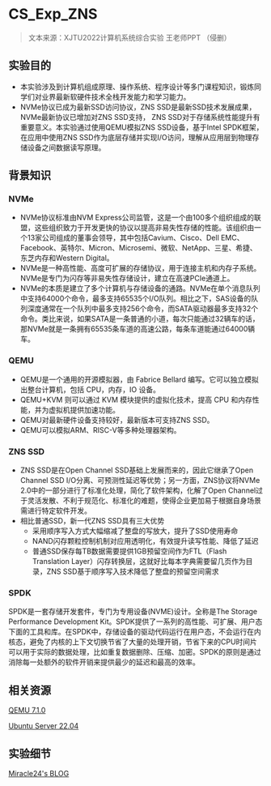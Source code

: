 # CS_Exp_ZNS

> 文本来源：XJTU2022计算机系统综合实验 王老师PPT （侵删）

## 实验目的

- 本实验涉及到计算机组成原理、操作系统、程序设计等多门课程知识，锻炼同学们对业界最新软硬件技术全栈开发能力和学习能力。
- NVMe协议已成为最新SSD访问协议，ZNS SSD是最新SSD技术发展成果，NVMe最新协议已增加对ZNS SSD支持， ZNS SSD对于存储系统性能提升有重要意义。本实验通过使用QEMU模拟ZNS SSD设备，基于Intel SPDK框架，在应用中使用ZNS SSD作为底层存储并实现I/O访问，理解从应用层到物理存储设备之间数据读写原理。

## 背景知识

### NVMe

- NVMe协议标准由NVM Express公司监管，这是一个由100多个组织组成的联盟，这些组织致力于开发更快的协议以提高非易失性存储的性能。该组织由一个13家公司组成的董事会领导，其中包括Cavium、Cisco、Dell EMC、Facebook、英特尔、Micron、Microsemi、微软、NetApp、三星、希捷、东芝内存和Western Digital。
- NVMe是一种高性能、高度可扩展的存储协议，用于连接主机和内存子系统。NVMe是专门为闪存等非易失性存储设计，建立在高速PCIe通道上。
- NVMe的本质是建立了多个计算机与存储设备的通路。NVMe在单个消息队列中支持64000个命令，最多支持65535个I/O队列。相比之下，SAS设备的队列深度通常在一个队列中最多支持256个命令，而SATA驱动器最多支持32个命令。类比来说，如果SATA是一条普通的小道，每次只能通过32辆车的话，那NVMe就是一条拥有65535条车道的高速公路，每条车道能通过64000辆车。

### QEMU

- QEMU是一个通用的开源模拟器，由 Fabrice Bellard 编写。它可以独立模拟出整台计算机，包括 CPU，内存，IO 设备。
- QEMU+KVM 则可以通过 KVM 模块提供的虚拟化技术，提高 CPU 和内存性能，并为虚拟机提供加速功能。
- QEMU对最新硬件设备支持较好，最新版本可支持ZNS SSD。
- QEMU可以模拟ARM、RISC-V等多种处理器架构。

### ZNS SSD

- ZNS SSD是在Open Channel SSD基础上发展而来的，因此它继承了Open Channel SSD I/O分离、可预测性延迟等优势；另一方面，ZNS协议将NVMe 2.0中的一部分进行了标准化处理，简化了软件架构，化解了Open Channel过于灵活发散、不利于规范化、标准化的难题，使得企业更加易于根据自身场景需进行特定软件开发。
- 相比普通SSD，新一代ZNS SSD具有三大优势
  - 采用顺序写入方式大幅缩减了整盘的写放大，提升了SSD使用寿命
  - NAND闪存颗粒控制机制对应用透明化，有效提升读写性能、降低了延迟
  - 普通SSD保存每TB数据需要提供1GB预留空间作为FTL（Flash Translation Layer）闪存转换层，这就好比每本字典需要留几页作为目录，ZNS SSD基于顺序写入技术降低了整盘的预留空间需求

### SPDK

 SPDK是一套存储开发套件，专门为专用设备(NVME)设计。全称是The Storage Performance Development Kit。SPDK提供了一系列的高性能、可扩展、用户态下面的工具和库。在SPDK中，存储设备的驱动代码运行在用户态，不会运行在内核态，避免了内核的上下文切换节省了大量的处理开销，节省下来的CPU时间片可以用于实际的数据处理，比如重复数据删除、压缩、加密。SPDK的原则是通过消除每一处额外的软件开销来提供最少的延迟和最高的效率。

## 相关资源

[QEMU 7.1.0](https://download.qemu.org/qemu-7.1.0.tar.xz)

[Ubuntu Server 22.04](https://mirror.linux-ia64.org/ubuntu-releases/22.04.1/ubuntu-22.04.1-live-server-amd64.iso)

## 实验细节

[Miracle24's BLOG](https://miracle24.site/)
